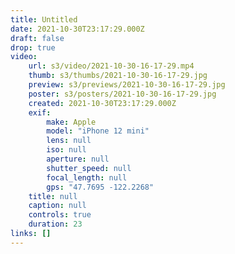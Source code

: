 ```yaml
---
title: Untitled
date: 2021-10-30T23:17:29.000Z
draft: false
drop: true
video:
    url: s3/video/2021-10-30-16-17-29.mp4
    thumb: s3/thumbs/2021-10-30-16-17-29.jpg
    preview: s3/previews/2021-10-30-16-17-29.jpg
    poster: s3/posters/2021-10-30-16-17-29.jpg
    created: 2021-10-30T23:17:29.000Z
    exif:
        make: Apple
        model: "iPhone 12 mini"
        lens: null
        iso: null
        aperture: null
        shutter_speed: null
        focal_length: null
        gps: "47.7695 -122.2268"
    title: null
    caption: null
    controls: true
    duration: 23
links: []
---
```

